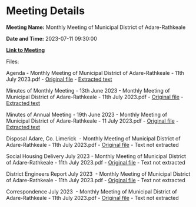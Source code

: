 # Meeting Details

**Meeting Name:** Monthly Meeting of Municipal District of Adare-Rathkeale

**Date and Time:** 2023-07-11 09:30:00

**[Link to Meeting](https://www.limerick.ie/council/whats-on/monthly-meeting-of-municipal-district-of-adare-rathkeale)**

Files: 

Agenda - Monthly Meeting of Municipal District of Adare-Rathkeale - 11th July 2023.pdf - [Original file](https://www.limerick.ie/sites/default/files/media/documents/2023-07/Agenda-Monthly-Meeting-of-Municipal-District-of-Adare-Rathkeale-11th-July-2023.pdf) - [Extracted text](./Agenda%20-%20Monthly%20Meeting%20of%20Municipal%20District%20of%20Adare-Rathkeale%20-%2011th%20July%202023.md)

Minutes of Monthly Meeting - 13th June 2023 - Monthly Meeting of Municipal District of Adare-Rathkeale - 11th July 2023.pdf - [Original file](https://www.limerick.ie/sites/default/files/media/documents/2023-07/Minutes-of-Monthly-Meeting-13th-June-2023-Monthly-Meeting-of-Municipal-District-of-Adare-Rathkeale-11th-July-2023.pdf) - [Extracted text](./Minutes%20of%20Monthly%20Meeting%20-%2013th%20June%C2%A02023%20-%20Monthly%20Meeting%20of%20Municipal%20District%20of%20Adare-Rathkeale%20-%2011th%20July%202023.md)

Minutes of Annual Meeting - 19th June 2023 - Monthly Meeting of Municipal District of Adare-Rathkeale - 11 July 2023.pdf - [Original file](https://www.limerick.ie/sites/default/files/media/documents/2023-07/Minutes-of-Annual-Meeting-19th-June-2023-Monthly-Meeting-of-Municipal-District-of-Adare-Rathkeale-11th-July-2023.pdf) - [Extracted text](./Minutes%20of%20Annual%20Meeting%20-%2019th%20June%C2%A02023%20-%20Monthly%20Meeting%20of%20Municipal%20District%20of%20Adare-Rathkeale%20-%2011%20July%202023.md)

Disposal Adare, Co. Limerick  - Monthly Meeting of Municipal District of Adare-Rathkeale - 11th July 2023.pdf - [Original file](https://www.limerick.ie/sites/default/files/media/documents/2023-07/Disposal-Adare-Co-Limerick-Monthly-Meeting-of-Municipal-District-of-Adare-Rathkeale-11th-July-2023.pdf) - Text not extracted

Social Housing Delivery July 2023 - Monthly Meeting of Municipal District of Adare-Rathkeale - 11th July 2023.pdf - [Original file](https://www.limerick.ie/sites/default/files/media/documents/2023-07/Social-Housing-Delivery-July%202023-Monthly-Meeting-of-Municipal-District-of-Adare-Rathkeale-11th-July-2023.pdf) - Text not extracted

District Engineers Report July 2023  - Monthly Meeting of Municipal District of Adare-Rathkeale - 11th July 2023.pdf - [Original file](https://www.limerick.ie/sites/default/files/media/documents/2023-07/District-Engineers-Report-July-2023-Monthly-Meeting-of-Municipal-District-of-Adare-Rathkeale-11th-July-2023.pdf) - Text not extracted

Correspondence July 2023  - Monthly Meeting of Municipal District of Adare-Rathkeale - 11th July 2023.pdf - [Original file](https://www.limerick.ie/sites/default/files/media/documents/2023-07/Correspondence-July-2023-Monthly-Meeting-of-Municipal-District-of-Adare-Rathkeale-11th-July-2023.pdf) - Text not extracted

